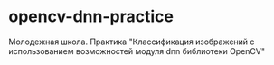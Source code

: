 # opencv-dnn-practice
Молодежная школа. Практика "Классификация изображений с использованием возможностей модуля dnn библиотеки OpenCV"
